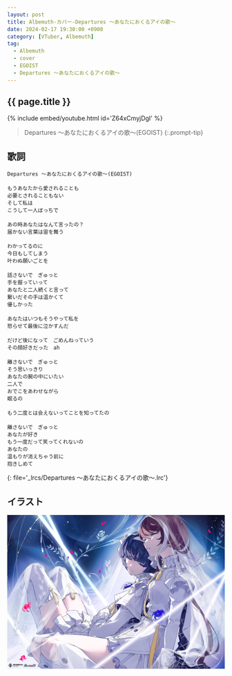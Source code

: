 ```yaml
---
layout: post
title: Albemuth-カバー-Departures 〜あなたにおくるアイの歌〜
date: 2024-02-17 19:30:00 +0900
category: [VTuber, Albemuth]
tag: 
  - Albemuth
  - cover
  - EGOIST
  - Departures 〜あなたにおくるアイの歌〜
---
```


## {{ page.title }}

{% include embed/youtube.html id='Z64xCmyjDgI' %}

> Departures 〜あなたにおくるアイの歌〜(EGOIST)
{:.prompt-tip}

## 歌詞

```
Departures 〜あなたにおくるアイの歌〜(EGOIST)

もうあなたから愛されることも
必要とされることもない
そして私は
こうして一人ぼっちで

あの時あなたはなんて言ったの？
届かない言葉は宙を舞う

わかってるのに
今日もしてしまう
叶わぬ願いごとを

話さないで　ぎゅっと
手を握っていって
あなたと二人続くと言って
繋いだその手は温かくて
優しかった

あなたはいつもそうやって私を
怒らせて最後に泣かすんだ

だけど後になって　ごめんねっていう
その顔好きだった　ah

離さないで　ぎゅっと
そう思いっきり
あなたの腕の中にいたい
二人で
おでこをあわせながら
眠るの

もう二度とは会えないってことを知ってたの

離さないで　ぎゅっと
あなたが好き
もう一度だって笑ってくれないの
あなたの
温もりが消えちゃう前に
抱きしめて
```
{: file='_lrcs/Departures 〜あなたにおくるアイの歌〜.lrc'}

## イラスト

![Departures 〜あなたにおくるアイの歌〜](/assets/img/vtuber/albemuth/departures-albemuth.jpeg)
